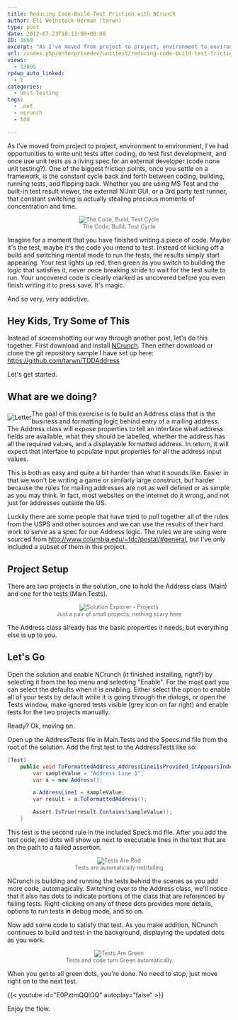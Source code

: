 ```yaml
---
title: Reducing Code-Build-Test Friction with NCrunch
author: Eli Weinstock-Herman (tarwn)
type: post
date: 2012-07-23T10:13:00+00:00
ID: 1668
excerpt: "As I've moved from project to project, environment to environment, I've had opportunities to write unit tests after coding, do test first development, and once use unit tests as a living spec for an external developer (code none unit testing?). On&hellip;"
url: /index.php/enterprisedev/unittest/reducing-code-build-test-friction/
views:
  - 13095
rp4wp_auto_linked:
  - 1
categories:
  - Unit Testing
tags:
  - .net
  - ncrunch
  - tdd

---
```

As I've moved from project to project, environment to environment, I've had opportunities to write unit tests after coding, do test first development, and once use unit tests as a living spec for an external developer (code none unit testing?). One of the biggest friction points, once you settle on a framework, is the constant cycle back and forth between coding, building, running tests, and flipping back. Whether you are using MS Test and the built-in test result viewer, the external NUnit GUI, or a 3rd party test runner, that constant switching is actually stealing precious moments of concentration and time. 

<div style="text-align:center; color: #666666; font-size: 90%">
  <img src="http://www.tiernok.com/LTDBlog/AddressTDD/CodeBuildTest.png" alt="The Code, Build, Test Cycle" /><br /> The Code, Build, Test Cycle
</div>

Imagine for a moment that you have finished writing a piece of code. Maybe it's the test, maybe it's the code you intend to test. Instead of kicking off a build and switching mental mode to run the tests, the results simply start appearing. Your test lights up red, then green as you switch to building the logic that satisfies it, never once breaking stride to wait for the test suite to run. Your uncovered code is clearly marked as uncovered before you even finish writing it to press save. It's magic.

And so very, very addictive.

## Hey Kids, Try Some of This

Instead of screenshotting our way through another post, let's do this together. First download and install <a href="http://www.ncrunch.net/" title="Visit the NCrunch website" target="_blank">NCrunch</a>. Then either download or clone the git repository sample I have set up here: https://github.com/tarwn/TDDAddress

Let's get started.

## What are we doing?

 <img src="http://www.tiernok.com/LTDBlog/AddressTDD/Letter.png" alt="Letter" style="float: left; margin-top: 8px;" />

The goal of this exercise is to build an Address class that is the business and formatting logic behind entry of a mailing address. The Address class will expose properties to tell an interface what address fields are available, what they should be labelled, whether the address has all the required values, and a displayable formatted address. In return, it will expect that interface to populate input properties for all the address input values. 

This is both as easy and quite a bit harder than what it sounds like. Easier in that we won't be writing a game or similarly large construct, but harder because the rules for mailing addresses are not as well defined or as simple as you may think. In fact, most websites on the internet do it wrong, and not just for addresses outside the US. 

Luckily there are some people that have tried to pull together all of the rules from the USPS and other sources and we can use the results of their hard work to serve as a spec for our Address logic. The rules we are using were sourced from http://www.columbia.edu/~fdc/postal/#general, but I've only included a subset of them in this project.

## Project Setup

There are two projects in the solution, one to hold the Address class (Main) and one for the tests (Main.Tests). 

<div style="text-align:center; color: #666666; font-size: 90%">
  <img src="http://www.tiernok.com/LTDBlog/AddressTDD/SolutionExplorer.png" alt="Solution Explorer - Projects" /><br /> Just a pair of small projects, nothing scary here
</div>

The Address class already has the basic properties it needs, but everything else is up to you.

## Let's Go

Open the solution and enable NCrunch (it finished installing, right?) by selecting it from the top menu and selecting "Enable". For the most part you can select the defaults when it is enabling. Either select the option to enable all of your tests by default while it is going through the dialogs, or open the Tests window, make ignored tests visible (grey icon on far right) and enable tests for the two projects manually.

Ready? Ok, moving on.

Open up the AddressTests file in Main.Tests and the Specs.md file from the root of the solution. Add the first test to the AddressTests like so:

```csharp
[Test]
	public void ToFormattedAddress_AddressLine1IsProvided_ItAppearsInOutput() {
		var sampleValue = "Address Line 1";
		var a = new Address();

		a.AddressLine1 = sampleValue;
		var result = a.ToFormattedAddress();

		Assert.IsTrue(result.Contains(sampleValue));
	}
```
This test is the second rule in the included Specs.md file. After you add the test code, red dots will show up next to executable lines in the test that are on the path to a failed assertion. 

<div style="text-align:center; color: #666666; font-size: 90%">
  <img src="http://www.tiernok.com/LTDBlog/AddressTDD/TestsAreRed.png" alt="Tests Are Red" /><br /> Tests are automatically red/failing
</div>

NCrunch is building and running the tests behind the scenes as you add more code, automagically. Switching over to the Address class, we'll notice that it also has dots to indicate portions of the class that are referenced by failing tests. Right-clicking on any of these dots provides more details, options to run tests in debug mode, and so on.

Now add some code to satisfy that test. As you make addition, NCrunch continues to build and test in the background, displaying the updated dots as you work. 

<div style="text-align:center; color: #666666; font-size: 90%">
  <img src="http://www.tiernok.com/LTDBlog/AddressTDD/TestsAreGreen.png" alt="Tests Are Green" /><br /> Tests and code turn Green automatically
</div>

When you get to all green dots, you're done. No need to stop, just move right on to the next test.

{{< youtube id="E0PztmQQlOQ" autoplay="false" >}}

Enjoy the flow.